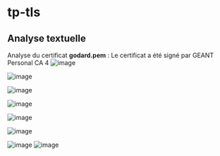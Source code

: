 # tp-tls

## Analyse textuelle

Analyse du certificat **godard.pem** :
Le certificat a été signé par GEANT Personal CA 4
![image](https://github.com/user-attachments/assets/50b3e322-6ee0-46d9-8540-eb0d84ec0cde)

![image](https://github.com/user-attachments/assets/fe4893d9-a45c-4547-854d-0d697af0625a)

![image](https://github.com/user-attachments/assets/82bc276a-7ee5-4e66-bbf6-073e4ebada16)

![image](https://github.com/user-attachments/assets/c656ae6d-b147-4648-9d4c-e280f7b5aea0)

![image](https://github.com/user-attachments/assets/8c6c82cb-6eb3-4065-b7a9-7c6b227a8df0)


![image](https://github.com/user-attachments/assets/a4a9e68a-fe9f-4bc7-89e2-a4274a8d2e86)




![image](https://github.com/user-attachments/assets/4afc3690-867b-4c46-9d36-75e1aef444bd)
![image](https://github.com/user-attachments/assets/787145c2-90bd-4acd-bd63-c09a4fe3e552)
